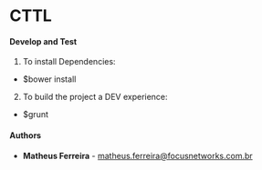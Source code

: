 CTTL
==========

#### Develop and Test
1. To install Dependencies:
  * $bower install

2. To build the project a DEV experience:
  * $grunt 

#### Authors

* **Matheus Ferreira** - <matheus.ferreira@focusnetworks.com.br>
